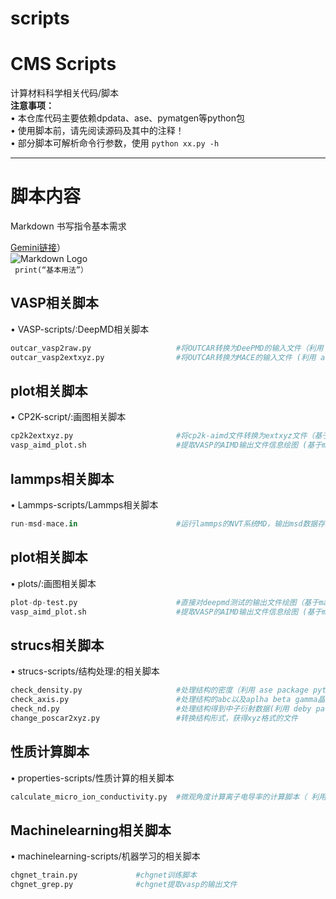 # scripts
# CMS Scripts
计算材料科学相关代码/脚本  
**注意事项：**  
• 本仓库代码主要依赖dpdata、ase、pymatgen等python包    
• 使用脚本前，请先阅读源码及其中的注释！  
• 部分脚本可解析命令行参数，使用 `python xx.py -h`  

---
# 脚本内容  




Markdown 书写指令基本需求  

[Gemini链接](https://gemini.google.com/app/25f8fe3324929ac5)）  
![Markdown Logo](https://markdown.com.cn/images/logo.png)  
` print(“基本用法”）`

## VASP相关脚本
• VASP-scripts/:DeepMD相关脚本
```python
outcar_vasp2raw.py                   #将OUTCAR转换为DeePMD的输入文件（利用 dpdata package）
outcar_vasp2extxyz.py                #将OUTCAR转换为MACE的输入文件 (利用 ase package)

```



## plot相关脚本
• CP2K-script/:画图相关脚本
```python
cp2k2extxyz.py                       #将cp2k-aimd文件转换为extxyz文件（基于ase以及brucefan1983GPUMD)
vasp_aimd_plot.sh                    #提取VASP的AIMD输出文件信息绘图 (基于matplotlib) 包含能量、体积、温度、应力等
```


## lammps相关脚本
• Lammps-scripts/Lammps相关脚本
```python
run-msd-mace.in                      #运行lammps的NVT系统MD，输出msd数据存储到msd_results.txt;
```



## plot相关脚本
• plots/:画图相关脚本
```python
plot-dp-test.py                      #直接对deepmd测试的输出文件绘图（基于matplotlib)
vasp_aimd_plot.sh                    #提取VASP的AIMD输出文件信息绘图 (基于matplotlib) 包含能量、体积、温度、应力等
```



## strucs相关脚本
• strucs-scripts/结构处理:的相关脚本
```python
check_density.py                     #处理结构的密度（利用 ase package python check_axis.py  *.vasp)
check_axis.py                        #处理结构的abc以及aplha beta gamma晶格参数 执行方式python check_axis.py  *.vasp)
check_nd.py                          #处理结构得到中子衍射数据(利用 deby package) 
change_poscar2xyz.py                 #转换结构形式，获得xyz格式的文件
```

## 性质计算脚本
• properties-scripts/性质计算的相关脚本
```python
calculate_micro_ion_conductivity.py  #微观角度计算离子电导率的计算脚本（ 利用ase package)
```



## Machinelearning相关脚本
• machinelearning-scripts/机器学习的相关脚本
```python
chgnet_train.py			    #chgnet训练脚本
chgnet_grep.py			    #chgnet提取vasp的输出文件
```

